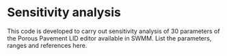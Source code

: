 # Sensitivity analysis

This code is developed to carry out sensitivity analysis of 30 parameters of the Porous Pavement LID editor available in SWMM.
List the parameters, ranges and references here.

